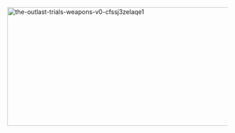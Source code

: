 <img width="1080" height="271" alt="the-outlast-trials-weapons-v0-cfssj3zelaqe1" src="https://github.com/user-attachments/assets/47c6bbf0-ee54-4928-9d88-5c158cac456b" />

